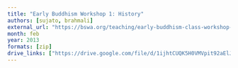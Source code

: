 ```yaml
---
title: "Early Buddhism Workshop 1: History"
authors: [sujato, brahmali]
external_url: "https://bswa.org/teaching/early-buddhism-class-workshop-6-with-ajahn-brahmali-ajahn-sujato/"
month: feb
year: 2013
formats: [zip]
drive_links: ["https://drive.google.com/file/d/1ijhtCUQK5H0VMVpit92aElJNzRkxZKFl/view?usp=drivesdk"]
---
```

